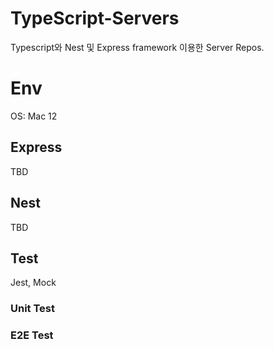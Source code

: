 # TypeScript-Servers

Typescript와 Nest 및 Express framework 이용한 Server Repos.

# Env

OS: Mac 12

## Express

TBD

## Nest

TBD

## Test

Jest, Mock

### Unit Test

### E2E Test
